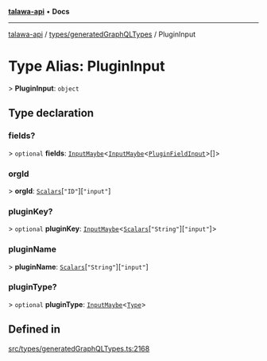 [**talawa-api**](../../../README.md) • **Docs**

***

[talawa-api](../../../modules.md) / [types/generatedGraphQLTypes](../README.md) / PluginInput

# Type Alias: PluginInput

\> **PluginInput**: `object`

## Type declaration

### fields?

\> `optional` **fields**: [`InputMaybe`](InputMaybe.md)\<[`InputMaybe`](InputMaybe.md)\<[`PluginFieldInput`](PluginFieldInput.md)\>[]\>

### orgId

\> **orgId**: [`Scalars`](Scalars.md)\[`"ID"`\]\[`"input"`\]

### pluginKey?

\> `optional` **pluginKey**: [`InputMaybe`](InputMaybe.md)\<[`Scalars`](Scalars.md)\[`"String"`\]\[`"input"`\]\>

### pluginName

\> **pluginName**: [`Scalars`](Scalars.md)\[`"String"`\]\[`"input"`\]

### pluginType?

\> `optional` **pluginType**: [`InputMaybe`](InputMaybe.md)\<[`Type`](Type.md)\>

## Defined in

[src/types/generatedGraphQLTypes.ts:2168](https://github.com/PalisadoesFoundation/talawa-api/blob/5e38dbf44e47f2fc703410fad29ab5c8f7f26c77/src/types/generatedGraphQLTypes.ts#L2168)
